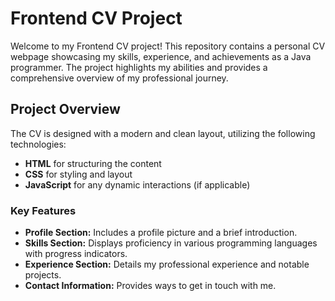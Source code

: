 # Frontend CV Project

Welcome to my Frontend CV project! This repository contains a personal CV webpage showcasing my skills, experience, and achievements as a Java programmer. The project highlights my abilities and provides a comprehensive overview of my professional journey.

## Project Overview

The CV is designed with a modern and clean layout, utilizing the following technologies:
- **HTML** for structuring the content
- **CSS** for styling and layout
- **JavaScript** for any dynamic interactions (if applicable)

### Key Features

- **Profile Section:** Includes a profile picture and a brief introduction.
- **Skills Section:** Displays proficiency in various programming languages with progress indicators.
- **Experience Section:** Details my professional experience and notable projects.
- **Contact Information:** Provides ways to get in touch with me.


